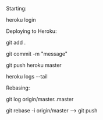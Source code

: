 Starting:

heroku login



Deploying to Heroku:

git add .

git commit -m "message"

git push heroku master

heroku logs --tail



Rebasing:

git log origin/master..master

git rebase -i origin/master --> git push
